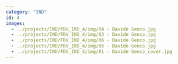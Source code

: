 ```yaml
---
category: "IND"
id: 4
images:
  - ../projects/IND/FDV_IND_4/img/04 - Davide Genco.jpg
  - ../projects/IND/FDV_IND_4/img/03 - Davide Genco.jpg
  - ../projects/IND/FDV_IND_4/img/06 - Davide Genco.jpg
  - ../projects/IND/FDV_IND_4/img/05 - Davide Genco.jpg
  - ../projects/IND/FDV_IND_4/img/01 - Davide Genco_cover.jpg
---
```

